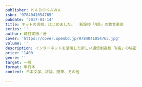 ```yaml
---
publisher: ＫＡＤＯＫＡＷＡ
isbn: '9784041054765'
pubdate: '2017-04-14'
title: ネットの高校、はじめました。  新設校「N高」の教育革命
series: ''
author: 崎谷実穂／著
cover: 'https://cover.openbd.jp/9784041054765.jpg'
volume: ''
description: インターネットを活用した新しい通信制高校「N高」の秘密
price: '1400'
genre: ''
target: 一般
format: 単行本
content: 日本文学、評論、随筆、その他

---
```

